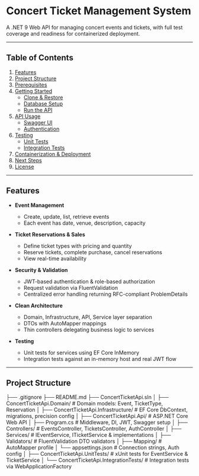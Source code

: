 # Concert Ticket Management System

A .NET 9 Web API for managing concert events and tickets, with full test coverage and readiness for containerized deployment.

---

## Table of Contents

1. [Features](#features)  
2. [Project Structure](#project-structure)  
3. [Prerequisites](#prerequisites)  
4. [Getting Started](#getting-started)  
   - [Clone & Restore](#clone--restore)  
   - [Database Setup](#database-setup)  
   - [Run the API](#run-the-api)  
5. [API Usage](#api-usage)  
   - [Swagger UI](#swagger-ui)  
   - [Authentication](#authentication)  
6. [Testing](#testing)  
   - [Unit Tests](#unit-tests)  
   - [Integration Tests](#integration-tests)  
7. [Containerization & Deployment](#containerization--deployment)  
8. [Next Steps](#next-steps)  
9. [License](#license)  

---

## Features

- **Event Management**  
  - Create, update, list, retrieve events  
  - Each event has date, venue, description, capacity  

- **Ticket Reservations & Sales**  
  - Define ticket types with pricing and quantity  
  - Reserve tickets, complete purchase, cancel reservations  
  - View real-time availability  

- **Security & Validation**  
  - JWT-based authentication & role-based authorization  
  - Request validation via FluentValidation  
  - Centralized error handling returning RFC-compliant ProblemDetails  

- **Clean Architecture**  
  - Domain, Infrastructure, API, Service layer separation  
  - DTOs with AutoMapper mappings  
  - Thin controllers delegating business logic to services  

- **Testing**  
  - Unit tests for services using EF Core InMemory  
  - Integration tests against an in-memory host and real JWT flow  

---

## Project Structure
├── .gitignore
├── README.md
├── ConcertTicketApi.sln
│
├── ConcertTicketApi.Domain/ # Domain models: Event, TicketType, Reservation
│
├── ConcertTicketApi.Infrastructure/ # EF Core DbContext, migrations, precision config
│
├── ConcertTicketApi.Api/ # ASP.NET Core Web API
│ ├── Program.cs # Middleware, DI, JWT, Swagger setup
│ ├── Controllers/ # EventsController, TicketsController, AuthController
│ ├── Services/ # IEventService, ITicketService & implementations
│ ├── Validators/ # FluentValidation DTO validators
│ ├── Mapping/ # AutoMapper profile
│ └── appsettings.json # Connection strings, Auth config
│
├── ConcertTicketApi.UnitTests/ # xUnit tests for EventService & TicketService
│
└── ConcertTicketApi.IntegrationTests/ # Integration tests via WebApplicationFactory<Program>
